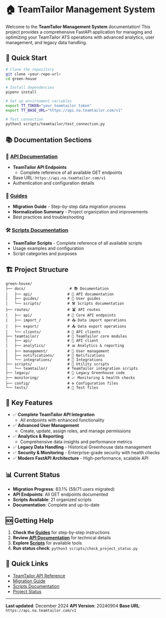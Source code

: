 # 🏠 TeamTailor Management System

Welcome to the **TeamTailor Management System** documentation! This project
provides a comprehensive FastAPI application for managing and optimizing your
TeamTailor ATS operations with advanced analytics, user management, and legacy
data handling.

## 🚀 Quick Start

```bash
# Clone the repository
git clone <your-repo-url>
cd green-house

# Install dependencies
pipenv install

# Set up environment variables
export TT_TOKEN="your_teamtailor_token"
export TT_BASE_URL="https://api.na.teamtailor.com/v1"

# Test connection
python3 scripts/teamtailor/test_connection.py
```

## 📚 Documentation Sections

### 🔗 [API Documentation](api/)

- **TeamTailor API Endpoints**
  - Complete reference of all available GET endpoints
- Base URL: `https://api.na.teamtailor.com/v1`
- Authentication and configuration details

### 📖 [Guides](guides/)

- **Migration Guide** - Step-by-step data migration process
- **Normalization Summary** - Project organization and improvements
- Best practices and troubleshooting

### 🛠️ [Scripts Documentation](scripts/)

- **TeamTailor Scripts** - Complete reference of all available scripts
- Usage examples and configuration
- Script categories and purposes

## 🏗️ Project Structure

```
green-house/
├── docs/                    # 📚 Documentation
│   ├── api/                # 🔗 API documentation
│   ├── guides/             # 📖 User guides
│   └── scripts/            # 🛠️ Scripts documentation
├── routes/                 # 🛣️ API routes
│   ├── api/                # 🔌 Core API endpoints
│   ├── import_/            # 📥 Data import operations
│   ├── export/             # 📤 Data export operations
│   └── clients/            # 🔗 API clients
├── teamtailor/             # 🎯 TeamTailor core modules
│   ├── api/                # 🔌 API client
│   ├── analytics/          # 📊 Analytics & reporting
│   ├── management/         # 👥 User management
│   ├── notifications/      # 🔔 Notifications
│   └── integrations/       # 🔗 Integrations
├── scripts/                # 🐍 Utility scripts
│   └── teamtailor/         # TeamTailor integration scripts
├── legacy/                 # 🌱 Legacy Greenhouse code
├── monitoring/             # 📈 Monitoring & health checks
├── config/                 # ⚙️ Configuration files
└── tests/                  # 🧪 Test files
```

## 🔧 Key Features

- ✅ **Complete TeamTailor API Integration**
  - All endpoints with enhanced functionality
- ✅ **Advanced User Management**
  - Create, update, assign roles, and manage permissions
- ✅ **Analytics & Reporting**
  - Comprehensive data insights and performance metrics
- ✅ **Legacy Data Handling** - Historical Greenhouse data management
- ✅ **Security & Monitoring** - Enterprise-grade security with health checks
- ✅ **Modern FastAPI Architecture** - High-performance, scalable API

## 📊 Current Status

- **Migration Progress**: 83.1% (59/71 users migrated)
- **API Endpoints**: All GET endpoints documented
- **Scripts Available**: 21 organized scripts
- **Documentation**: Complete and up-to-date

## 🆘 Getting Help

1. **Check the [Guides](guides/)** for step-by-step instructions
2. **Review [API Documentation](api/)** for technical details
3. **Explore [Scripts](scripts/)** for available tools
4. **Run status check**: `python3 scripts/check_project_status.py`

## 🔗 Quick Links

- [TeamTailor API Reference](api/TEAMTAILOR_API_ENDPOINTS.md)
- [Migration Guide](guides/MIGRATION_GUIDE.md)
- [Scripts Documentation](scripts/README.md)
- [Project Status](guides/NORMALIZATION_SUMMARY.md)

---

**Last updated**: December 2024
**API Version**: 20240904
**Base URL**: `https://api.na.teamtailor.com/v1`
